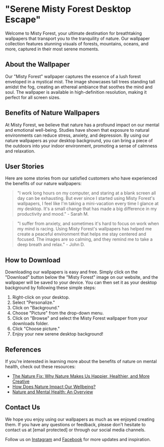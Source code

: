 <!--
Write me content for website with wallpaper which alt text is:

"A forest with a misty background"

The name/title of the page should not be 1:1 copy of the alt text but rather a real content of the website which is using this wallpaper.

- Use markdown format
- Start with the heading
- The content should look like a real website
- Include real sections like references, contact, user stories, etc. use things relevant to the page purpose.
- Feel free to use structure like headings, bullets, numbering, blockquotes, paragraphs, horizontal lines, etc.
- You can use formatting like bold or _italic_
- You can include UTF-8 emojis
- Links should be only #hash anchors (and you can refer to the document itself)
- Do not include images
-->

<!--font:Montserrat-->

# "Serene Misty Forest Desktop Escape"

Welcome to Misty Forest, your ultimate destination for breathtaking wallpapers that transport you to the tranquility of nature. Our wallpaper collection features stunning visuals of forests, mountains, oceans, and more, captured in their most serene moments.

## About the Wallpaper

Our "Misty Forest" wallpaper captures the essence of a lush forest enveloped in a mystical mist. The image showcases tall trees standing tall amidst the fog, creating an ethereal ambiance that soothes the mind and soul. The wallpaper is available in high-definition resolution, making it perfect for all screen sizes.

## Benefits of Nature Wallpapers

At Misty Forest, we believe that nature has a profound impact on our mental and emotional well-being. Studies have shown that exposure to natural environments can reduce stress, anxiety, and depression. By using our nature wallpapers as your desktop background, you can bring a piece of the outdoors into your indoor environment, promoting a sense of calmness and relaxation.

## User Stories

Here are some stories from our satisfied customers who have experienced the benefits of our nature wallpapers:

> "I work long hours on my computer, and staring at a blank screen all day can be exhausting. But ever since I started using Misty Forest's wallpapers, I feel like I'm taking a mini-vacation every time I glance at my desktop. It's a small change that has made a big difference in my productivity and mood." - Sarah M.

> "I suffer from anxiety, and sometimes it's hard to focus on work when my mind is racing. Using Misty Forest's wallpapers has helped me create a peaceful environment that helps me stay centered and focused. The images are so calming, and they remind me to take a deep breath and relax." - John D.

## How to Download

Downloading our wallpapers is easy and free. Simply click on the "Download" button below the "Misty Forest" image on our website, and the wallpaper will be saved to your device. You can then set it as your desktop background by following these simple steps:

1. Right-click on your desktop.
2. Select "Personalize."
3. Click on "Background."
4. Choose "Picture" from the drop-down menu.
5. Click on "Browse" and select the Misty Forest wallpaper from your downloads folder.
6. Click "Choose picture."
7. Enjoy your new serene desktop background!

## References

If you're interested in learning more about the benefits of nature on mental health, check out these resources:

-   [The Nature Fix: Why Nature Makes Us Happier, Healthier, and More Creative](#)
-   [How Does Nature Impact Our Wellbeing?](#)
-   [Nature and Mental Health: An Overview](#)

## Contact Us

We hope you enjoy using our wallpapers as much as we enjoyed creating them. If you have any questions or feedback, please don't hesitate to contact us at [email protected] or through our social media channels.

Follow us on [Instagram](#) and [Facebook](#) for more updates and inspiration.
